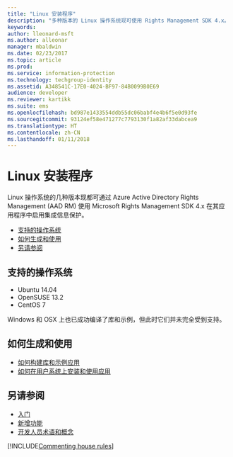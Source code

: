 ```yaml
---
title: "Linux 安装程序"
description: "多种版本的 Linux 操作系统现可使用 Rights Management SDK 4.x。"
keywords: 
author: lleonard-msft
ms.author: alleonar
manager: mbaldwin
ms.date: 02/23/2017
ms.topic: article
ms.prod: 
ms.service: information-protection
ms.technology: techgroup-identity
ms.assetid: A348541C-17E0-4024-BF97-84B0099B0E69
audience: developer
ms.reviewer: kartikk
ms.suite: ems
ms.openlocfilehash: bd987e1433554ddb55dc06babf4e4b6f5e0d93fe
ms.sourcegitcommit: 93124ef58e471277c7793130f1a82af33dabcea9
ms.translationtype: HT
ms.contentlocale: zh-CN
ms.lasthandoff: 01/11/2018
---
```

# <a name="linux-setup"></a>Linux 安装程序

Linux 操作系统的几种版本现都可通过 Azure Active Directory Rights Management (AAD RM) 使用 Microsoft Rights Management SDK 4.x 在其应用程序中启用集成信息保护。

- [支持的操作系统](#supported-operating-systems)
- [如何生成和使用](#how-to-build-and-use)
- [另请参阅](#see-also)

## <a name="supported-operating-systems"></a>支持的操作系统

- Ubuntu 14.04
- OpenSUSE 13.2
- CentOS 7

Windows 和 OSX 上也已成功编译了库和示例，但此时它们并未完全受到支持。
 
## <a name="how-to-build-and-use"></a>如何生成和使用

- [如何构建库和示例应用](https://github.com/AzureAD/rms-sdk-for-cpp/blob/master/docs/how_to_build_it.md)
- [如何在用户系统上安装和使用应用](https://github.com/AzureAD/rms-sdk-for-cpp/blob/master/docs/how_to_use_it.md)

## <a name="see-also"></a>另请参阅

- [入门](get-started.md)
- [新增功能](release-notes.md)
- [开发人员术语和概念](core-concepts.md)

[!INCLUDE[Commenting house rules](../includes/houserules.md)]